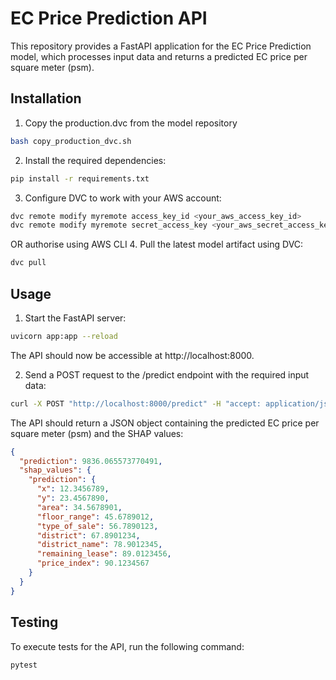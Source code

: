 # EC Price Prediction API
This repository provides a FastAPI application for the EC Price Prediction model, which processes input data and returns a predicted EC price per square meter (psm).

## Installation
1. Copy the production.dvc from the model repository
```bash
bash copy_production_dvc.sh
```
2. Install the required dependencies:
```bash
pip install -r requirements.txt
```
3. Configure DVC to work with your AWS account:
```bash
dvc remote modify myremote access_key_id <your_aws_access_key_id>
dvc remote modify myremote secret_access_key <your_aws_secret_access_key>
```
OR authorise using AWS CLI
4. Pull the latest model artifact using DVC:
```bash
dvc pull
```
## Usage
1. Start the FastAPI server:
```bash
uvicorn app:app --reload
```
The API should now be accessible at http://localhost:8000.

2. Send a POST request to the /predict endpoint with the required input data:
```bash
curl -X POST "http://localhost:8000/predict" -H "accept: application/json" -H "Content-Type: application/json" -d '{"x": 17172.45151, "y": 35519.53147, "area": 122.0, "floor_range": "06-10", "type_of_sale": "Resale", "district": 22, "district_name": "Boon Lay, Jurong, Tuas", "remaining_lease": 72.31506849315069, "price_index": 168.1}'
```
The API should return a JSON object containing the predicted EC price per square meter (psm) and the SHAP values:

```json
{
  "prediction": 9836.065573770491,
  "shap_values": {
    "prediction": {
      "x": 12.3456789,
      "y": 23.4567890,
      "area": 34.5678901,
      "floor_range": 45.6789012,
      "type_of_sale": 56.7890123,
      "district": 67.8901234,
      "district_name": 78.9012345,
      "remaining_lease": 89.0123456,
      "price_index": 90.1234567
    }
  }
}
```

## Testing
To execute tests for the API, run the following command:
```bash
pytest
```